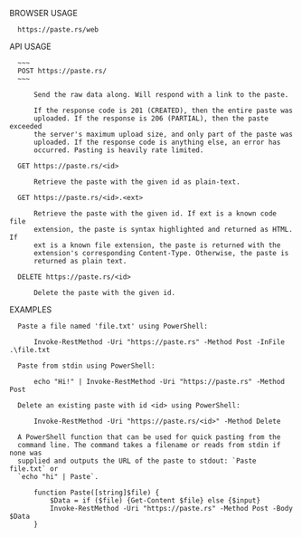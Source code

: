   BROWSER USAGE

      https://paste.rs/web

  API USAGE
      
      ~~~
      POST https://paste.rs/
      ~~~

          Send the raw data along. Will respond with a link to the paste.

          If the response code is 201 (CREATED), then the entire paste was
          uploaded. If the response is 206 (PARTIAL), then the paste exceeded
          the server's maximum upload size, and only part of the paste was
          uploaded. If the response code is anything else, an error has
          occurred. Pasting is heavily rate limited.

      GET https://paste.rs/<id>

          Retrieve the paste with the given id as plain-text.

      GET https://paste.rs/<id>.<ext>

          Retrieve the paste with the given id. If ext is a known code file
          extension, the paste is syntax highlighted and returned as HTML. If
          ext is a known file extension, the paste is returned with the
          extension's corresponding Content-Type. Otherwise, the paste is
          returned as plain text.

      DELETE https://paste.rs/<id>

          Delete the paste with the given id.

  EXAMPLES

      Paste a file named 'file.txt' using PowerShell:

          Invoke-RestMethod -Uri "https://paste.rs" -Method Post -InFile .\file.txt

      Paste from stdin using PowerShell:

          echo "Hi!" | Invoke-RestMethod -Uri "https://paste.rs" -Method Post

      Delete an existing paste with id <id> using PowerShell:

          Invoke-RestMethod -Uri "https://paste.rs/<id>" -Method Delete

      A PowerShell function that can be used for quick pasting from the
      command line. The command takes a filename or reads from stdin if none was
      supplied and outputs the URL of the paste to stdout: `Paste file.txt` or
      `echo "hi" | Paste`.

          function Paste([string]$file) {
              $Data = if ($file) {Get-Content $file} else {$input}
              Invoke-RestMethod -Uri "https://paste.rs" -Method Post -Body $Data
          }
